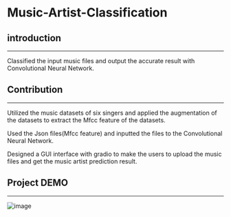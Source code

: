 # Music-Artist-Classification
## introduction
---
Classified the input music files and output the accurate result with Convolutional Neural Network.
## Contribution
---
Utilized the music datasets of six singers and applied the augmentation of the datasets to extract the Mfcc feature of the datasets.

Used the Json files(Mfcc feature) and inputted the files to the Convolutional Neural Network.

Designed a GUI interface with gradio to make the users to upload the music files and get the music artist prediction result.

## Project DEMO
---
![image](https://user-images.githubusercontent.com/91507316/175470272-015d772f-8b32-46dd-bc13-1c76dd395de3.png)
